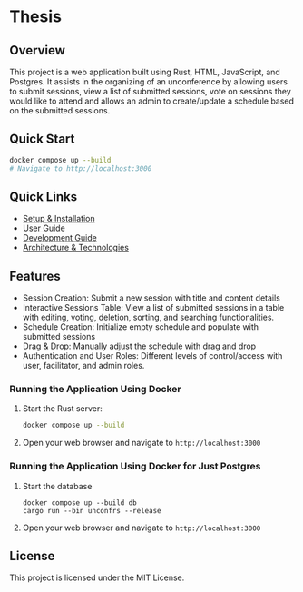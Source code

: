 
# Thesis

## Overview

This project is a web application built using Rust, HTML, JavaScript, and Postgres. It assists in the organizing of an
unconference by allowing users to submit sessions, view a list of submitted sessions, vote on sessions they would like
to attend and allows an admin to create/update a schedule based on the submitted sessions.

## Quick Start

```sh
docker compose up --build
# Navigate to http://localhost:3000

```

## Quick Links

- [Setup & Installation](docs/SETUP.md)
- [User Guide](docs/USER_GUIDE.md)
- [Development Guide](docs/DEVELOPMENT.md)
- [Architecture & Technologies](docs/ARCHITECTURE.md)

## Features

- Session Creation: Submit a new session with title and content details
- Interactive Sessions Table: View a list of submitted sessions in a table with editing, voting, deletion, sorting, and
  searching functionalities.
- Schedule Creation: Initialize empty schedule and populate with submitted sessions
- Drag & Drop: Manually adjust the schedule with drag and drop
- Authentication and User Roles: Different levels of control/access with user, facilitator, and admin roles.


### Running the Application Using Docker
1. Start the Rust server:
    ```sh
    docker compose up --build
    ```
2. Open your web browser and navigate to `http://localhost:3000`

### Running the Application Using Docker for Just Postgres

1. Start the database
    ```shell
   docker compose up --build db
   cargo run --bin unconfrs --release
    ```
2. Open your web browser and navigate to `http://localhost:3000`

## License
This project is licensed under the MIT License.